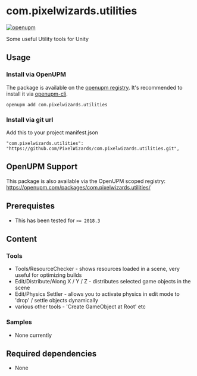 com.pixelwizards.utilities
=========================

[![openupm](https://img.shields.io/npm/v/com.pixelwizards.utilities?label=openupm&registry_uri=https://package.openupm.com)](https://openupm.com/packages/com.pixelwizards.utilities/)

Some useful Utility tools for Unity

Usage
--------------

### Install via OpenUPM

The package is available on the [openupm registry](https://openupm.com). It's recommended to install it via [openupm-cli](https://github.com/openupm/openupm-cli).

```
openupm add com.pixelwizards.utilities
```

### Install via git url

Add this to your project manifest.json

```
"com.pixelwizards.utilities": "https://github.com/PixelWizards/com.pixelwizards.utilities.git",
```

OpenUPM Support
----------------

This package is also available via the OpenUPM scoped registry: 
https://openupm.com/packages/com.pixelwizards.utilities/

Prerequistes
---------------
* This has been tested for `>= 2018.3`

Content
----------------

### Tools

* Tools/ResourceChecker - shows resources loaded in a scene, very useful for optimizing builds
* Edit/Distribute/Along X / Y / Z - distributes selected game objects in the scene
* Edit/Physics Settler - allows you to activate physics in edit mode to 'drop' / settle objects dynamically
* various other tools - 'Create GameObject at Root' etc

### Samples

* None currently

Required dependencies
---------------
* None 
